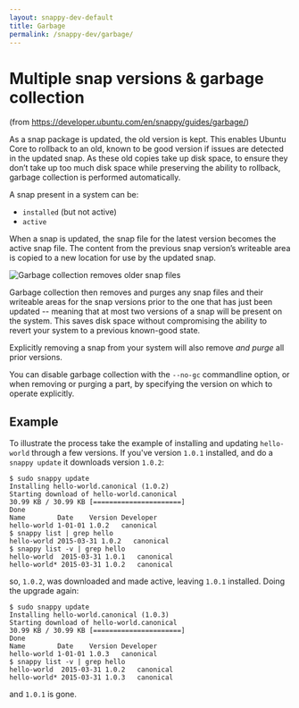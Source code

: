 ```yaml
---
layout: snappy-dev-default
title: Garbage
permalink: /snappy-dev/garbage/
---
```

# Multiple snap versions & garbage collection

(from https://developer.ubuntu.com/en/snappy/guides/garbage/) 

As a snap package is updated, the old version is kept. This enables Ubuntu Core to rollback to an old, known to be good version if issues are detected in the updated snap. As these old copies take up disk space, to ensure they don’t take up too much disk space while preserving the ability to rollback, garbage collection is performed automatically.

A snap present in a system can be:

 - `installed` (but not active)
 - `active`

When a snap is updated, the snap file for the latest version becomes the active snap file. The content from the previous snap version’s writeable area is copied to a new location for use by the updated snap.

![Garbage collection removes older snap files ](https://github.com/CanonicalLtd/snappy-docs/blob/master/media/garbage_collection.png)

Garbage collection then removes and purges any snap files and their writeable areas for the snap versions prior to the one that has just been updated -- meaning that at most two versions of a snap will be present on the system. This saves disk space without compromising the ability to revert your system to a previous known-good state.

Explicitly removing a snap from your system will also remove *and purge* all prior versions.

You can disable garbage collection with the `--no-gc` commandline option, or when removing or purging a part, by specifying the version on which to operate explicitly.

## Example

To illustrate the process take the example of installing and updating `hello-world` through a few versions. If you've version `1.0.1` installed, and do a `snappy update` it downloads version `1.0.2`:

    $ sudo snappy update
    Installing hello-world.canonical (1.0.2)
    Starting download of hello-world.canonical
    30.99 KB / 30.99 KB [======================]
    Done
    Name        Date    Version Developer
    hello-world 1-01-01 1.0.2   canonical
    $ snappy list | grep hello
    hello-world 2015-03-31 1.0.2   canonical
    $ snappy list -v | grep hello
    hello-world  2015-03-31 1.0.1   canonical
    hello-world* 2015-03-31 1.0.2   canonical

so, `1.0.2`, was downloaded and made active, leaving `1.0.1` installed. Doing the upgrade again:

    $ sudo snappy update
    Installing hello-world.canonical (1.0.3)
    Starting download of hello-world.canonical
    30.99 KB / 30.99 KB [======================]
    Done
    Name        Date    Version Developer
    hello-world 1-01-01 1.0.3   canonical
    $ snappy list -v | grep hello
    hello-world  2015-03-31 1.0.2   canonical
    hello-world* 2015-03-31 1.0.3   canonical

and `1.0.1` is gone.